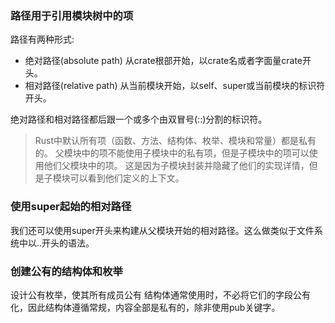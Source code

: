 ### 路径用于引用模块树中的项
路径有两种形式:
* 绝对路径(absolute path) 从crate根部开始，以crate名或者字面量crate开头。
* 相对路径(relative path) 从当前模块开始，以self、super或当前模块的标识符开头。

绝对路径和相对路径都后跟一个或多个由双冒号(::)分割的标识符。

> Rust中默认所有项（函数、方法、结构体、枚举、模块和常量）都是私有的。
父模块中的项不能使用子模块中的私有项，但是子模块中的项可以使用他们父模块中的项。
这是因为子模块封装并隐藏了他们的实现详情，但是子模块可以看到他们定义的上下文。

### 使用super起始的相对路径
我们还可以使用super开头来构建从父模块开始的相对路径。这么做类似于文件系统中以..开头的语法。

### 创建公有的结构体和枚举
设计公有枚举，使其所有成员公有
结构体通常使用时，不必将它们的字段公有化，因此结构体遵循常规，内容全部是私有的，除非使用pub关键字。
